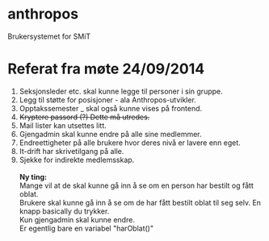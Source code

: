 anthropos
=========

Brukersystemet for SMiT

Referat fra møte 24/09/2014
=========

1) Seksjonsleder etc. skal kunne legge til personer i sin gruppe.<br/>
2) Legg til støtte for posisjoner - ala Anthropos-utvikler.<br/>
3) Opptakssemester _ skal også kunne vises på frontend.<br/>
4) ~~Kryptere passord (?) Dette må utredes.~~<br/>
5) Mail lister kan utsettes litt.<br/>
6) Gjengadmin skal kunne endre på alle sine medlemmer.<br/>
7) Endreettigheter på alle brukere hvor deres nivå er lavere enn eget. <br/>
8) It-drift har skrivetilgang på alle.<br/>
9) Sjekke for indirekte medlemsskap. <br/><br/>
**Ny ting:**<br/>
Mange vil at de skal kunne gå inn å se om en person har bestilt og fått oblat.<br/>
Brukere skal kunne gå inn å se om de har fått bestilt oblat til seg selv. En knapp basically du trykker. <br/>
Kun gjengadmin skal kunne endre. <br/>
Er egentlig bare en variabel "harOblat()"
